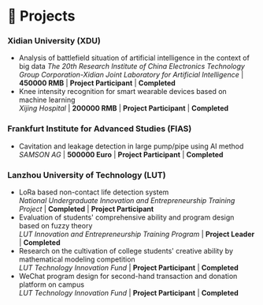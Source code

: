 # 🔧 Projects
### Xidian University (XDU)
- Analysis of battlefield situation of artificial intelligence in the context of big data
   *The 20th Research Institute of China Electronics Technology Group Corporation-Xidian Joint Laboratory for Artificial Intelligence* | **450000 RMB** | **Project Participant** | **Completed** 
- Knee intensity recognition for smart wearable devices based on machine learning  
   *Xijing Hospital* | **200000 RMB** | **Project Participant** | **Completed** 

### Frankfurt Institute for Advanced Studies (FIAS)
- Cavitation and leakage detection in large pump/pipe using AI method  
   *SAMSON AG* | **500000 Euro** | **Project Participant** | **Completed**

### Lanzhou University of Technology (LUT)
- LoRa based non-contact life detection system  
   *National Undergraduate Innovation and Entrepreneurship Training Project* | **Completed** | **Project Participant**
- Evaluation of students' comprehensive ability and program design based on fuzzy theory  
   *LUT Innovation and Entrepreneurship Training Program* | **Project Leader** | **Completed**
- Research on the cultivation of college students' creative ability by mathematical modeling competition  
   *LUT Technology Innovation Fund* | **Project Participant** | **Completed**
- WeChat program design for second-hand transaction and donation platform on campus  
   *LUT Technology Innovation Fund* | **Project Participant** | **Completed**

